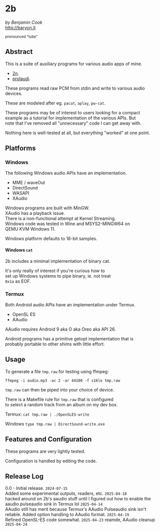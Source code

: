 # 2b

*by Benjamin Cook*\
<http://baryon.it>

<sup>pronounced "tube"</sup>

## Abstract

This is a suite of auxiliary programs for various audio apps of mine.

- [2n](https://github.com/Canar/2n).
- [prolaudi](https://github.com/Canar/prolaudi).

These programs read raw PCM from stdin and write to various audio devices. 

These are modeled after eg. `pacat`, `aplay`, `pw-cat`.

These programs may be of interest to users looking for a compact\
example as a tutorial for implementation of the various APIs. But\
note that I've removed all "unnecessary" code I can get away with.

Nothing here is well-tested at all, but everything "worked" at one point.

## Platforms

### Windows

The following Windows audio APIs have an implementation.

- MME / waveOut
- DirectSound
- WASAPI
- XAudio

Windows programs are built with MinGW.\
XAudio has a playback issue.\
There is a non-functional attempt at Kernel Streaming.\
Windows code was tested in Wine and MSYS2-MINGW64 on\
QEMU KVM Windows 11.

Windows platform defaults to 16-bit samples.

#### Windows `cat`

2b includes a minimal implementation of binary cat.

It's only really of interest if you're curious how to\
set up Windows systems to pipe binary, ie. not treat\
`0x1a` as EOF.

### Termux

Both Android audio APIs have an implementation under Termux.

- OpenSL ES
- AAudio

AAudio requires Android 9 aka O aka Oreo aka API 26.

Android programs has a primitive getopt implementation that is\
probably portable to other shims with little effort.

## Usage

To generate a file `tmp.raw` for testing using ffmpeg:

`ffmpeg -i audio.mp3 -ac 2 -ar 44100 -f s16le tmp.raw`

`tmp.raw` can then be piped into your choice of device.

There is a Makefile rule for `tmp.raw` that is configured\
to select a random track from an album on my dev box.

Termux: `cat tmp.raw | ./OpenSLES-write`

Windows `type tmp.raw | DirectSound-write.exe`

## Features and Configuration

These programs are very lightly tested.

Configuration is handled by editing the code.

## Release Log

0.0 - Initial release. `2024-07-15`\
Added some experimental outputs, readers, etc. `2025-04-10`\
hacked around on 2b's aaudio stuff until I figured out how to enable the aaudio pulseaudio sink in Termux lol `2025-04-14`\
AAudio still has merit because Termux's AAudio Pulseaudio sink isn't reliable. Added option handling to AAudio format. `2025-04-19`\
Refined OpenSL-ES code somewhat. `2025-04-23`
reamde, AAudio cleanup `2025-04-24`
